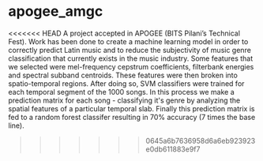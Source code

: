# apogee_amgc

<<<<<<< HEAD
A project accepted in APOGEE (BITS Pilani’s Technical Fest). Work has been done to create a machine learning model in order to correctly predict Latin music and to reduce the subjectivity of music genre classification that currently exists in the music industry. Some features that we selected were mel-frequency cepstrum coefficients, filterbank energies and spectral subband centroids. These features were then broken into spatio-temporal regions. After doing so, SVM classifiers were trained for each temporal segment of the 1000 songs. In this process we make a prediction matrix for each song - classifying it's genre by analyzing the spatial features of a particular temporal slab. Finally this prediction matrix is fed to a random forest classifer resulting in 70% accuracy (7 times the base line).
>>>>>>> 0645a6b7636958d6a6eb923923e0db611883e9f7
